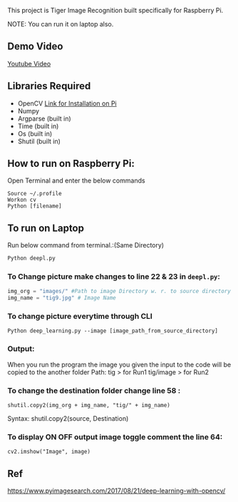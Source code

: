 This project is Tiger Image Recognition built specifically for Raspberry Pi.

NOTE: You can run it on laptop also.

## Demo Video

[Youtube Video](https://www.youtube.com/watch?v=xbodrDBD4TU&t=30s&ab_channel=SujayAlaspure)

## Libraries Required

- OpenCV [Link for Installation on Pi](https://www.pyimagesearch.com/2018/09/26/install-opencv-4-on-your-raspberry-pi/?fbclid=IwAR07vEjKD_AdD-xlshi37vQhWN8J7nlAWVKf8JRQ38ktlV6jgoKn6W2nf2Q)
- Numpy
- Argparse (built in)
- Time (built in)
- Os (built in)
- Shutil (built in)

## How to run on Raspberry Pi:

Open Terminal and enter the below commands

```
Source ~/.profile
Workon cv
Python [filename]
```

## To run on Laptop

Run below command from terminal.:(Same Directory)

```Bash
Python deepl.py
```

### To Change picture make changes to line 22 & 23 in `deepl.py`:

```Python
img_org = "images/" #Path to image Directory w. r. to source directory
img_name = "tig9.jpg" # Image Name
```

### To change picture everytime through CLI

```
Python deep_learning.py --image [image_path_from_source_directory]
```

### Output:

When you run the program the image you given the input to the code will be copied to the another folder Path:
tig > for Run1
tig/image > for Run2

### To change the destination folder change line 58 :

`shutil.copy2(img_org + img_name, "tig/" + img_name)`

Syntax: shutil.copy2(source, Destination)

### To display ON OFF output image toggle comment the line 64:

`cv2.imshow("Image", image)`

## Ref

https://www.pyimagesearch.com/2017/08/21/deep-learning-with-opencv/
